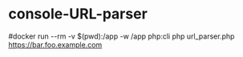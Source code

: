 # console-URL-parser
#docker run --rm -v $(pwd):/app -w /app php:cli php url_parser.php  https://bar.foo.example.com

